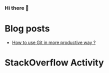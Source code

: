 ### Hi there 👋

# Blog posts
<!-- BLOG-POST-LIST:START -->
- [How to use Git in more productive way ?](https://medium.com/@praveencs87/how-to-use-git-in-more-productive-way-c9ae1c232f7d?source=rss-8e2a7dce2432------2)
<!-- BLOG-POST-LIST:END -->

# StackOverflow Activity
<!-- STACKOVERFLOW:START -->
<!-- STACKOVERFLOW:END -->


<!--
**praveencs87/praveencs87** is a ✨ _special_ ✨ repository because its `README.md` (this file) appears on your GitHub profile.

Here are some ideas to get you started:

- 🔭 I’m currently working on ...
- 🌱 I’m currently learning ...
- 👯 I’m looking to collaborate on ...
- 🤔 I’m looking for help with ...
- 💬 Ask me about ...
- 📫 How to reach me: ...
- 😄 Pronouns: ...
- ⚡ Fun fact: ...
-->
